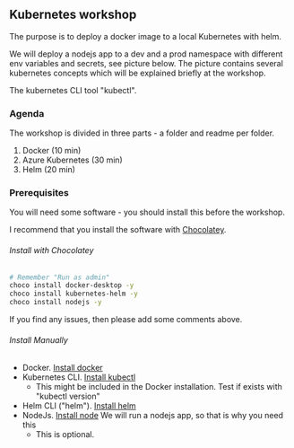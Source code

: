 ## Kubernetes workshop
The purpose is to deploy a docker image to a local Kubernetes with helm.

We will deploy a nodejs app to a dev and a prod namespace with different env variables and secrets, see picture below. The picture contains several kubernetes concepts which will be explained briefly at the workshop.

The kubernetes CLI tool "kubectl".

### Agenda
The workshop is divided in three parts - a folder and readme per folder.
1. Docker (10 min)
2. Azure Kubernetes (30 min)
3. Helm (20 min)

### Prerequisites
You will need some software - you should install this before the workshop.

I recommend that you install the software with [Chocolatey](https://chocolatey.org/docs/installation).

###### Install with Chocolatey
```bash
# Remember "Run as admin"
choco install docker-desktop -y
choco install kubernetes-helm -y
choco install nodejs -y
``` 

If you find any issues, then please add some comments above.

###### Install Manually
- Docker. [Install docker](https://docs.docker.com/docker-for-windows/install/)
- Kubernetes CLI. [Install kubectl](https://kubernetes.io/docs/tasks/tools/install-kubectl/)
    - This might be included in the Docker installation. Test if exists with "kubectl version"  
- Helm CLI ("helm"). [Install helm](https://github.com/helm/helm/releases)
- NodeJs. [Install node](https://nodejs.org/en/download/) We will run a nodejs app, so that is why you need this
    - This is optional.